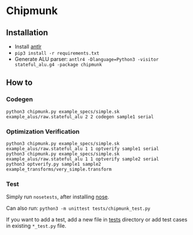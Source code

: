 # Chipmunk

## Installation
- Install [antlr](https://www.antlr.org/)
- `pip3 install -r requirements.txt`
- Generate ALU parser: `antlr4 -Dlanguage=Python3 -visitor stateful_alu.g4 -package chipmunk`

## How to

### Codegen

```shell
python3 chipmunk.py example_specs/simple.sk example_alus/raw.stateful_alu 2 2 codegen sample1 serial
```

### Optimization Verification

```shell
python3 chipmunk.py example_specs/simple.sk example_alus/raw.stateful_alu 1 1 optverify sample1 serial
python3 chipmunk.py example_specs/simple.sk example_alus/raw.stateful_alu 1 1 optverify sample2 serial
python3 optverify.py sample1 sample2 example_transforms/very_simple.transform
```

### Test

Simply run `nosetests`, after installing
[nose](https://nose.readthedocs.io/en/latest/).

Can also run: `python3 -m unittest tests/chipmunk_test.py`

If you want to add a test, add a new file in [tests](tests/) directory or add
test cases in existing `*_test.py` file.
